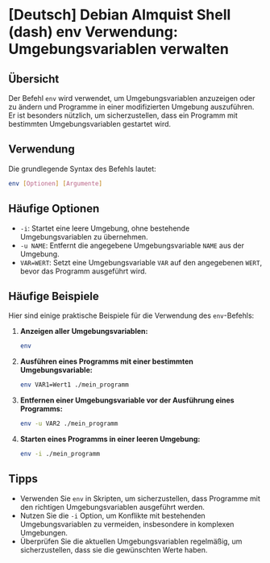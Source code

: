 # [Deutsch] Debian Almquist Shell (dash) env Verwendung: Umgebungsvariablen verwalten

## Übersicht
Der Befehl `env` wird verwendet, um Umgebungsvariablen anzuzeigen oder zu ändern und Programme in einer modifizierten Umgebung auszuführen. Er ist besonders nützlich, um sicherzustellen, dass ein Programm mit bestimmten Umgebungsvariablen gestartet wird.

## Verwendung
Die grundlegende Syntax des Befehls lautet:

```bash
env [Optionen] [Argumente]
```

## Häufige Optionen
- `-i`: Startet eine leere Umgebung, ohne bestehende Umgebungsvariablen zu übernehmen.
- `-u NAME`: Entfernt die angegebene Umgebungsvariable `NAME` aus der Umgebung.
- `VAR=WERT`: Setzt eine Umgebungsvariable `VAR` auf den angegebenen `WERT`, bevor das Programm ausgeführt wird.

## Häufige Beispiele
Hier sind einige praktische Beispiele für die Verwendung des `env`-Befehls:

1. **Anzeigen aller Umgebungsvariablen:**
   ```bash
   env
   ```

2. **Ausführen eines Programms mit einer bestimmten Umgebungsvariable:**
   ```bash
   env VAR1=Wert1 ./mein_programm
   ```

3. **Entfernen einer Umgebungsvariable vor der Ausführung eines Programms:**
   ```bash
   env -u VAR2 ./mein_programm
   ```

4. **Starten eines Programms in einer leeren Umgebung:**
   ```bash
   env -i ./mein_programm
   ```

## Tipps
- Verwenden Sie `env` in Skripten, um sicherzustellen, dass Programme mit den richtigen Umgebungsvariablen ausgeführt werden.
- Nutzen Sie die `-i` Option, um Konflikte mit bestehenden Umgebungsvariablen zu vermeiden, insbesondere in komplexen Umgebungen.
- Überprüfen Sie die aktuellen Umgebungsvariablen regelmäßig, um sicherzustellen, dass sie die gewünschten Werte haben.